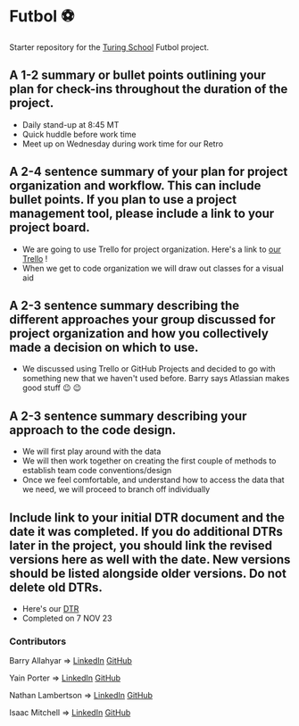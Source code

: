 # Futbol ⚽

Starter repository for the [Turing School](https://turing.io/) Futbol project.

## A 1-2 summary or bullet points outlining your plan for check-ins throughout the duration of the project.
  - Daily stand-up at 8:45 MT
  - Quick huddle before work time
  - Meet up on Wednesday during work time for our Retro

## A 2-4 sentence summary of your plan for project organization and workflow. This can include bullet points. If you plan to use a project management tool, please include a link to your project board.
  - We are going to use Trello for project organization. Here's a link to [our Trello](https://trello.com/b/EsVm6rHp/futbol?completedInviteSignup=1) !
  - When we get to code organization we will draw out classes for a visual aid
## A 2-3 sentence summary describing the different approaches your group discussed for project organization and how you collectively made a decision on which to use.
  - We discussed using Trello or GitHub Projects and decided to go with something new that we haven't used before. Barry says Atlassian makes good stuff :wink: :wink:
## A 2-3 sentence summary describing your approach to the code design.
  - We will first play around with the data
  - We will then work together on creating the first couple of methods to establish team code conventions/design
  - Once we feel comfortable, and understand how to access the data that we need, we will proceed to branch off individually
## Include link to your initial DTR document and the date it was completed. If you do additional DTRs later in the project, you should link the revised versions here as well with the date. New versions should be listed alongside older versions. Do not delete old DTRs.
  - Here's our [DTR](https://docs.google.com/document/d/1xdChJs9go9xLeWd-F0ynMmLErYvVvaVrOKScmiPf3vU/edit)
  - Completed on 7 NOV 23

### Contributors
Barry Allahyar => [LinkedIn]() [GitHub]()

Yain Porter => [LinkedIn](https://www.linkedin.com/in/yain-porter-ab2798295/) [GitHub](https://github.com/yainporter)

Nathan Lambertson => [LinkedIn](https://www.linkedin.com/in/nathan-lambertson-1b727261/) [GitHub](https://github.com/lambo1986)

Isaac Mitchell => [LinkedIn]()  [GitHub](https://github.com/tmitchellisaac)
